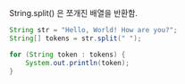 
String.split() 은 쪼개진 배열을 반환함.

```java
String str = "Hello, World! How are you?";
String[] tokens = str.split(" ");

for (String token : tokens) {
    System.out.println(token);
}
```